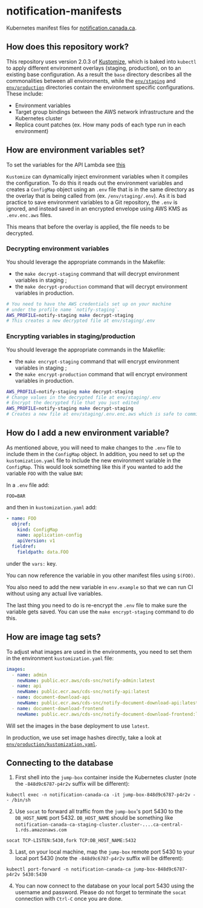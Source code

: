 # notification-manifests

Kubernetes manifest files for [notification.canada.ca](https://notification.canada.ca).

## How does this repository work?

This repository uses version 2.0.3 of [Kustomize](https://github.com/kubernetes-sigs/kustomize/tree/v2.0.3), which is baked into `kubectl` to apply different environment overlays (staging, production), on to an existing base configuration. As a result the `base` directory describes all the commonalities between all environments, while the [`env/staging`](env/staging) and [`env/production`](env/production) directories contain the environment specific configurations. These include:

- Environment variables
- Target group bindings between the AWS network infrastructure and the Kubernetes cluster
- Replica count patches (ex. How many pods of each type run in each environment)

## How are environment variables set?

To set the variables for the API Lambda see [this](https://github.com/cds-snc/notification-terraform#awslambda-api)

`Kustomize` can dynamically inject environment variables when it compiles the configuration. To do this it reads out the environment variables and creates a `ConfigMap` object using an `.env` file that is in the same directory as the overlay that is being called from (ex. `/env/staging/.env`). As it is bad practice to save environment variables to a Git repository, the `.env` is ignored, and instead saved in an encrypted envelope using AWS KMS as `.env.enc.aws` files.

This means that before the overlay is applied, the file needs to be decrypted.

### Decrypting environment variables

You should leverage the appropriate commands in the Makefile:
- the `make decrypt-staging` command that will decrypt environment variables in staging ;
- the `make decrypt-production` command that will decrypt environment variables in production.

```sh
# You need to have the AWS credentials set up on your machine
# under the profile name `notify-staging`.
AWS_PROFILE=notify-staging make decrypt-staging
# This creates a new decrypted file at env/staging/.env
```

### Encrypting variables in staging/production

You should leverage the appropriate commands in the Makefile:
- the `make encrypt-staging` command that will encrypt environment variables in staging ;
- the `make encrypt-production` command that will encrypt environment variables in production.

```sh
AWS_PROFILE=notify-staging make decrypt-staging
# Change values in the decrypted file at env/staging/.env
# Encrypt the decrypted file that you just edited
AWS_PROFILE=notify-staging make decrypt-staging
# Creates a new file at env/staging/.env.enc.aws which is safe to commit
```

## How do I add a new environment variable?

As mentioned above, you will need to make changes to the `.env` file to include them in the `ConfigMap` object. In addition, you need to set up the `kustomization.yaml` file to include the new environment variable in the `ConfigMap`. This would look something like this if you wanted to add the variable `FOO` with the value `BAR`:

In a `.env` file add:

```
FOO=BAR
```

and then in `kustomization.yaml` add:

```yaml
- name: FOO
  objref:
    kind: ConfigMap
    name: application-config
    apiVersion: v1
  fieldref:
    fieldpath: data.FOO

```

under the `vars:` key.

You can now reference the variable in you other manifest files using `$(FOO)`.

You also need to add the new variable in `env.example` so that we can run CI without using any actual live variables.

The last thing you need to do is re-encrypt the `.env` file to make sure the variable gets saved. You can use the `make encrypt-staging` command to do this.

## How are image tag sets?

To adjust what images are used in the environments, you need to set them in the environment `kustomization.yaml` file:

```yaml
images:
  - name: admin
    newName: public.ecr.aws/cds-snc/notify-admin:latest
  - name: api
    newName: public.ecr.aws/cds-snc/notify-api:latest
  - name: document-download-api
    newName: public.ecr.aws/cds-snc/notify-document-download-api:latest
  - name: document-download-frontend
    newName: public.ecr.aws/cds-snc/notify-document-download-frontend:latest
```

Will set the images in the base deployment to use `latest`.

In production, we use set image hashes directly, take a look at [`env/production/kustomization.yaml`](env/production/kustomization.yaml).

## Connecting to the database

1. First shell into the `jump-box` container inside the Kubernetes cluster (note the `-848d9c6787-p4r2v` suffix will be different):
```
kubectl exec -n notification-canada-ca -it jump-box-848d9c6787-p4r2v -- /bin/sh 
```

2. Use `socat` to forward all traffic from the `jump-box`'s port 5430 to the `DB_HOST_NAME` port 5432. `DB_HOST_NAME` should be something like `notification-canada-ca-staging-cluster.cluster-....ca-central-1.rds.amazonaws.com `
```
socat TCP-LISTEN:5430,fork TCP:DB_HOST_NAME:5432
```

3. Last, on your local machine, map the `jump-box` remote port 5430 to your local port 5430 (note the `-848d9c6787-p4r2v` suffix will be different):
```
kubectl port-forward -n notification-canada-ca jump-box-848d9c6787-p4r2v 5430:5430 
```

4. You can now connect to the database on your local port 5430 using the username and password. Please do not forget to terminate the `socat` connection with `Ctrl-C` once you are done.

